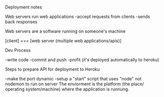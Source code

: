 Deployment notes

Web servers run web applications
-accept requests from clients
-sends back responses

Web servers are a software running on someone's machine

[client] === [web server (multiple web applications/apis)]

Dev Process

-write code
-commit and push
-profit (it's deployed automatically to heroku)

Steps to prepare API for deployment to Heroku

-make the port dynamic 
-setup a "start" script that uses "node" not nodemon to run on server
The enviorment is the platform (the place/ operating system/machine) where the application is runnung.